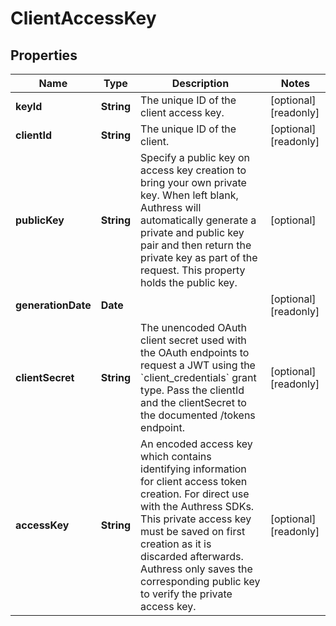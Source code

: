 # ClientAccessKey

## Properties

Name | Type | Description | Notes
------------ | ------------- | ------------- | -------------
**keyId** | **String** | The unique ID of the client access key. | [optional] [readonly] 
**clientId** | **String** | The unique ID of the client. | [optional] [readonly] 
**publicKey** | **String** | Specify a public key on access key creation to bring your own private key. When left blank, Authress will automatically generate a private and public key pair and then return the private key as part of the request. This property holds the public key. | [optional] 
**generationDate** | **Date** |  | [optional] [readonly] 
**clientSecret** | **String** | The unencoded OAuth client secret used with the OAuth endpoints to request a JWT using the &#x60;client_credentials&#x60; grant type. Pass the clientId and the clientSecret to the documented /tokens endpoint. | [optional] [readonly] 
**accessKey** | **String** | An encoded access key which contains identifying information for client access token creation. For direct use with the Authress SDKs. This private access key must be saved on first creation as it is discarded afterwards. Authress only saves the corresponding public key to verify the private access key. | [optional] [readonly] 


